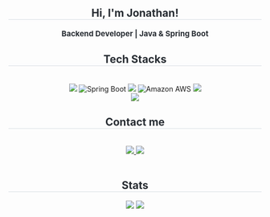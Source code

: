 <div align= "center">
    <h2 style="border-bottom: 1px solid #d8dee4; color: #282d33;"> Hi, I'm Jonathan! </h2>  
    <div style="font-weight: 700; font-size: 15px; text-align: center; color: #282d33;"> Backend Developer | Java & Spring Boot </div>  
    </div>
    <div align= "center">
    <h2 style="border-bottom: 1px solid #d8dee4; color: #282d33;"> Tech Stacks </h2> <br> 
    <div style="margin: 0 auto; text-align: center;" align= "center"> <img src="https://img.shields.io/badge/Java-007396?style=flat-square&logo=Java&logoColor=white">
        <img src="https://img.shields.io/badge/Spring%20Boot-6DB33F?style=flat-square&logo=Spring%20Boot&logoColor=white" alt="Spring Boot"/>
          <img src="https://img.shields.io/badge/MySQL-4479A1?style=flat-square&logo=MySQL&logoColor=white">
        <img src="https://img.shields.io/badge/Amazon%20AWS-232F3E?style=flat-square&logo=Amazon%20AWS&logoColor=white" alt="Amazon AWS"/>
          <img src="https://img.shields.io/badge/Docker-2496ED?style=flat-square&logo=Docker&logoColor=white">
          <br/><img src="https://img.shields.io/badge/Github-181717?style=flat-square&logo=Github&logoColor=white">
          </div>
    </div>
    <div align= "center">
    <h2 style="border-bottom: 1px solid #d8dee4; color: #282d33;"> Contact me </h2> <br> 
    <div align= "center"> <a href=https://dev-nadan.tistory.com/> <img src="https://img.shields.io/badge/Tistory-000000?style=flat-square&logo=Tistory&logoColor=white&link=https://dev-nadan.tistory.com/"> </a>
         <a href=mailto:0620jonathan@gmail.com> <img src="https://img.shields.io/badge/Gmail-EA4335?style=flat-square&logo=Gmail&logoColor=white&link=mailto:0620jonathan@gmail.com"> </a>
          </div>  <br> 
    <div align= "center">  </div> 
    </div>
    <div align= "center"> 
    <h2 style="border-bottom: 1px solid #d8dee4; color: #282d33;"> Stats </h2> <div align= "center"> <img src="https://github-readme-stats.vercel.app/api?username=jonathan0620&bg_color=180,ffffff,00000000&title_color=000000&text_color=000000"
         /> <img src="https://github-readme-stats.vercel.app/api/top-langs/?username=jonathan0620&layout=compact&bg_color=180,ffffff,00000000&title_color=000000&text_color=000000"
           /> </div> 
    </div>
    
